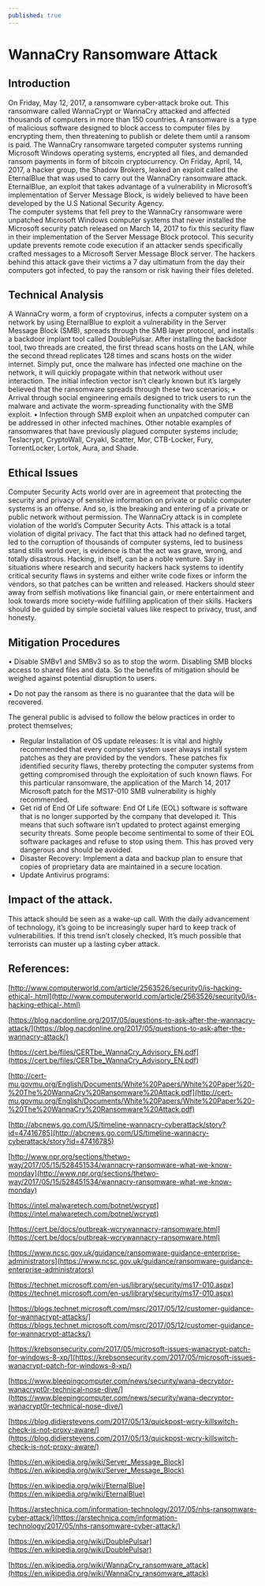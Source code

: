 ```yaml
---
published: true
---
```

WannaCry Ransomware Attack 
=========================

Introduction 
------------

On Friday, May 12, 2017, a ransomware cyber-attack broke out. This ransomware called WannaCrypt or WannaCry attacked and affected thousands of computers in more than 150 countries.
A ransomware is a type of malicious software designed to block access to computer files by encrypting them, then threatening to publish or delete them until a ransom is paid. 
The WannaCry ransomware targeted computer systems running Microsoft Windows operating systems, encrypted all files, and demanded ransom payments in form of bitcoin cryptocurrency. 
On Friday, April, 14, 2017, a hacker group, the Shadow Brokers, leaked an exploit called the EternalBlue that was used to carry out the WannaCry ransomware attack.
EternalBlue, an exploit that takes advantage of a vulnerability in Microsoft’s implementation of Server Message Block, is widely believed to have been developed by the U.S National Security Agency.  
The computer systems that fell prey to the WannaCry ransomware were unpatched Microsoft Windows computer systems that never installed the Microsoft security patch released on March 14, 2017 to fix this security flaw in their implementation of the Server Message Block protocol. This security update prevents remote code execution if an attacker sends specifically crafted messages to a Microsoft Server Message Block server. 
The hackers behind this attack gave their victims a 7 day ultimatum from the day their computers got infected, to pay the ransom or risk having their files deleted. 

Technical Analysis
------------------
A WannaCry worm, a form of cryptovirus, infects a computer system on a network by using EternalBlue to exploit a vulnerability in the Server Message Block (SMB), spreads through the SMB layer protocol, and installs a backdoor implant tool called DoublePulsar. After installing the backdoor tool, two threads are created, the first thread scans hosts on the LAN, while the second thread replicates 128 times and scans hosts on the wider internet. Simply put, once the malware has infected one machine on the network, it will quickly propagate within that network without user interaction. 
The initial infection vector isn’t clearly known but it’s largely believed that the ransomware spreads through these two scenarios;
•	Arrival through social engineering emails designed to trick users to run the malware and activate the worm-spreading functionality with the SMB exploit. 
•	Infection through SMB exploit when an unpatched computer can be addressed in other infected machines.
Other notable examples of ransomwares that have previously plagued computer systems include; Teslacrypt, CryptoWall, Cryakl, Scatter, Mor, CTB-Locker, Fury, TorrentLocker, Lortok, Aura, and Shade. 

Ethical Issues
--------------

Computer Security Acts world over are in agreement that protecting the security and privacy of sensitive information on private or public computer systems is an offense. And so, is the breaking and entering of a private or public network without permission. 
The WannaCry attack is in complete violation of the world’s Computer Security Acts. This attack is a total violation of digital privacy. 
The fact that this attack had no defined target, led to the corruption of thousands of computer systems, led to business stand stills world over, is evidence is that the act was grave, wrong, and totally disastrous.
Hacking, in itself, can be a noble venture. Say in situations where research and security hackers hack systems to identify critical security flaws in systems and either write code fixes or inform the vendors, so that patches can be written and released.
Hackers should steer away from selfish motivations like financial gain, or mere entertainment and look towards more society-wide fulfilling application of their skills. 
Hackers should be guided by simple societal values like respect to privacy, trust, and honesty.

Mitigation Procedures
---------------------

•	Disable SMBv1 and SMBv3 so as to stop the worm. Disabling SMB blocks access to shared files and data. So the benefits of mitigation should be weighed against potential disruption to users. 

•	Do not pay the ransom as there is no guarantee that the data will be recovered. 

The general public is advised to follow the below practices in order to protect themselves; 
* Regular Installation of OS update releases: It is vital and highly recommended that every computer system user always install system patches as they are provided by the vendors. These patches fix identified security flaws, thereby protecting the computer systems from getting compromised through the exploitation of such known flaws. For this particular ransomware, the application of the March 14, 2017 Microsoft patch for the MS17-010 SMB vulnerability is highly recommended. 
* Get rid of End Of Life software: End Of Life (EOL) software is software that is no longer supported by the company that developed it. This means that such software isn’t updated to protect against emerging security threats. Some people become sentimental to some of their EOL software packages and refuse to stop using them. This has proved very dangerous and should be avoided. 
* Disaster Recovery:  Implement a data and backup plan to ensure that copies of proprietary data are maintained in a secure location. 
* Update Antivirus programs:

Impact of the attack.
--------------------
This attack should be seen as a wake-up call. With the daily advancement of technology, it’s going to be increasingly super hard to keep track of vulnerabilities. If this trend isn’t closely checked, It’s much possible that terrorists can muster up a lasting cyber attack. 

References:
-----------


[http://www.computerworld.com/article/2563526/security0/is-hacking-ethical-.html](http://www.computerworld.com/article/2563526/security0/is-hacking-ethical-.html)

[https://blog.nacdonline.org/2017/05/questions-to-ask-after-the-wannacry-attack/](https://blog.nacdonline.org/2017/05/questions-to-ask-after-the-wannacry-attack/)

[https://cert.be/files/CERTbe_WannaCry_Advisory_EN.pdf](https://cert.be/files/CERTbe_WannaCry_Advisory_EN.pdf)

[http://cert-mu.govmu.org/English/Documents/White%20Papers/White%20Paper%20-%20The%20WannaCry%20Ransomware%20Attack.pdf](http://cert-mu.govmu.org/English/Documents/White%20Papers/White%20Paper%20-%20The%20WannaCry%20Ransomware%20Attack.pdf)

[http://abcnews.go.com/US/timeline-wannacry-cyberattack/story?id=47416785](http://abcnews.go.com/US/timeline-wannacry-cyberattack/story?id=47416785)

[http://www.npr.org/sections/thetwo-way/2017/05/15/528451534/wannacry-ransomware-what-we-know-monday](http://www.npr.org/sections/thetwo-way/2017/05/15/528451534/wannacry-ransomware-what-we-know-monday)

[https://intel.malwaretech.com/botnet/wcrypt](https://intel.malwaretech.com/botnet/wcrypt)

[https://cert.be/docs/outbreak-wcrywannacry-ransomware.html](https://cert.be/docs/outbreak-wcrywannacry-ransomware.html)

[https://www.ncsc.gov.uk/guidance/ransomware-guidance-enterprise-administrators](https://www.ncsc.gov.uk/guidance/ransomware-guidance-enterprise-administrators)

[https://technet.microsoft.com/en-us/library/security/ms17-010.aspx](https://technet.microsoft.com/en-us/library/security/ms17-010.aspx)

[https://blogs.technet.microsoft.com/msrc/2017/05/12/customer-guidance-for-wannacrypt-attacks/](https://blogs.technet.microsoft.com/msrc/2017/05/12/customer-guidance-for-wannacrypt-attacks/)

[https://krebsonsecurity.com/2017/05/microsoft-issues-wanacrypt-patch-for-windows-8-xp/](https://krebsonsecurity.com/2017/05/microsoft-issues-wanacrypt-patch-for-windows-8-xp/)

[https://www.bleepingcomputer.com/news/security/wana-decryptor-wanacrypt0r-technical-nose-dive/](https://www.bleepingcomputer.com/news/security/wana-decryptor-wanacrypt0r-technical-nose-dive/)

[https://blog.didierstevens.com/2017/05/13/quickpost-wcry-killswitch-check-is-not-proxy-aware/](https://blog.didierstevens.com/2017/05/13/quickpost-wcry-killswitch-check-is-not-proxy-aware/)

[https://en.wikipedia.org/wiki/Server_Message_Block](https://en.wikipedia.org/wiki/Server_Message_Block)

[https://en.wikipedia.org/wiki/EternalBlue](https://en.wikipedia.org/wiki/EternalBlue)

[https://arstechnica.com/information-technology/2017/05/nhs-ransomware-cyber-attack/](https://arstechnica.com/information-technology/2017/05/nhs-ransomware-cyber-attack/)

[https://en.wikipedia.org/wiki/DoublePulsar](https://en.wikipedia.org/wiki/DoublePulsar)

[https://en.wikipedia.org/wiki/WannaCry_ransomware_attack](https://en.wikipedia.org/wiki/WannaCry_ransomware_attack)

